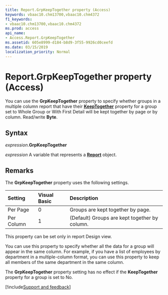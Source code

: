```yaml
---
title: Report.GrpKeepTogether property (Access)
keywords: vbaac10.chm13700,vbaac10.chm4372
f1_keywords:
- vbaac10.chm13700,vbaac10.chm4372
ms.prod: access
api_name:
- Access.Report.GrpKeepTogether
ms.assetid: 605e8999-d184-b8d9-3f55-9926cd0ceefd
ms.date: 03/15/2019
localization_priority: Normal
---
```



# Report.GrpKeepTogether property (Access)

You can use the **GrpKeepTogether** property to specify whether groups in a multiple column report that have their **[KeepTogether](Access.GroupLevel.KeepTogether.md)** property for a group set to Whole Group or With First Detail will be kept together by page or by column. Read/write **Byte**.


## Syntax

_expression_.**GrpKeepTogether**

_expression_ A variable that represents a **[Report](Access.Report.md)** object.


## Remarks

The **GrpKeepTogether** property uses the following settings.

|Setting|Visual Basic|Description|
|:-----|:-----|:-----|
|Per Page|0|Groups are kept together by page.|
|Per Column|1|(Default) Groups are kept together by column.|

This property can be set only in report Design view.

You can use this property to specify whether all the data for a group will appear in the same column. For example, if you have a list of employees by department in a multiple-column format, you can use this property to keep all members of the same department in the same column.

The **GrpKeepTogether** property setting has no effect if the **KeepTogether** property for a group is set to No.



[!include[Support and feedback](~/includes/feedback-boilerplate.md)]